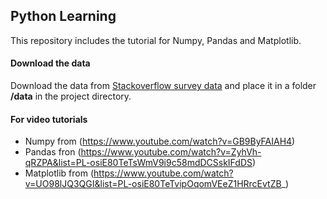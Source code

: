 ## Python Learning

This repository includes the tutorial for Numpy, Pandas and Matplotlib.


#### Download the data
Download the data from [Stackoverflow survey data](https://insights.stackoverflow.com/survey) and place it in a folder **/data** in the project directory.

#### For video tutorials
- Numpy from (https://www.youtube.com/watch?v=GB9ByFAIAH4)
- Pandas fron (https://www.youtube.com/watch?v=ZyhVh-qRZPA&list=PL-osiE80TeTsWmV9i9c58mdDCSskIFdDS)
- Matplotlib from (https://www.youtube.com/watch?v=UO98lJQ3QGI&list=PL-osiE80TeTvipOqomVEeZ1HRrcEvtZB_)
